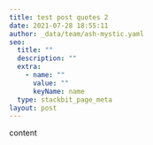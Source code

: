 ```yaml
---
title: test post quotes 2
date: 2021-07-28 18:55:11
author: _data/team/ash-mystic.yaml
seo:
  title: ""
  description: ""
  extra:
    - name: ""
      value: ""
      keyName: name
  type: stackbit_page_meta
layout: post
---
```

content